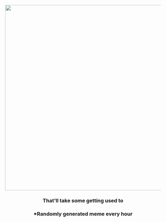 <p align="center">
        <img src="https://i.redd.it/ol01ceiebhk91.jpg" width="600" height="600">
        </p>
        <h3 align="center">That'll take some getting used to</h3>
        <h3 align="center">*Randomly generated meme every hour</h3>
    